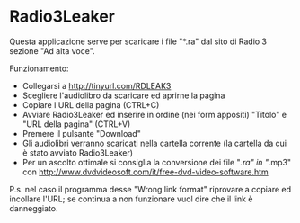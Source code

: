 Radio3Leaker
============

Questa applicazione serve per scaricare i file "*.ra" dal sito di Radio 3 sezione "Ad alta voce".

Funzionamento:

- Collegarsi a http://tinyurl.com/RDLEAK3
- Scegliere l'audiolibro da scaricare ed aprirne la pagina
- Copiare l'URL della pagina (CTRL+C)
- Avviare Radio3Leaker ed inserire in ordine (nei form appositi) "Titolo" e "URL della pagina" (CTRL+V)
- Premere il pulsante "Download"
- Gli audiolibri verranno scaricati nella cartella corrente (la cartella da cui è stato avviato Radio3Leaker)
- Per un ascolto ottimale si consiglia la conversione dei file "*.ra" in "*.mp3" con http://www.dvdvideosoft.com/it/free-dvd-video-software.htm

P.s. nel caso il programma desse "Wrong link format" riprovare a copiare ed incollare l'URL; se continua a non funzionare vuol dire che il link è danneggiato.
